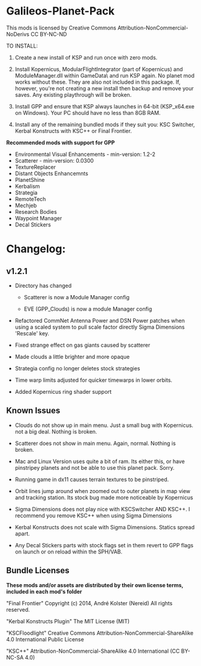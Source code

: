 ﻿# Galileos-Planet-Pack

This mods is licensed by Creative Commons Attribution-NonCommercial-NoDerivs 
CC BY-NC-ND 

TO INSTALL:

1. Create a new install of KSP and run once with zero mods. 

2. Install Kopernicus, ModularFlightIntegrator (part of Kopernicus) and ModuleManager.dll within GameData\ and run KSP again. No planet mod works without these. They are also not included in this package. If, however, you're not creating a new install then backup and remove your saves. Any existing playthrough will be broken.

3. Install GPP and ensure that KSP always launches in 64-bit (KSP_x64.exe on Windows). Your PC should have no less than 8GB RAM.

4. Install any of the remaining bundled mods if they suit you: KSC Switcher, Kerbal Konstructs with KSC++ or Final Frontier.

**Recommended mods with support for GPP**
* Environmental Visual Enhancements - min-version: 1.2-2
* Scatterer - min-version: 0.0300
* TextureReplacer
* Distant Objects Enhancemnts 
* PlanetShine
* Kerbalism
* Strategia
* RemoteTech
* Mechjeb
* Research Bodies
* Waypoint Manager
* Decal Stickers


# Changelog:
## v1.2.1

* Directory has changed
  
  * Scatterer is now a Module Manager config
  
  * EVE (GPP_Clouds) is now a module Manager config

* Refactored CommNet Antenna Power and DSN Power patches when using a scaled system to pull scale factor directly Sigma Dimensions 'Rescale' key.

* Fixed strange effect on gas giants caused by scatterer

* Made clouds a little brighter and more opaque 

* Strategia config no longer deletes stock strategies

* Time warp limits adjusted for quicker timewarps in lower orbits.

* Added Kopernicus ring shader support


## Known Issues
 
* Clouds do not show up in main menu. Just a small bug with Kopernicus. not a big deal. Nothing is broken.

* Scatterer does not show in main menu. Again, normal. Nothing is broken.

* Mac and Linux Version uses quite a bit of ram. Its either this, or have pinstripey planets and not be able to use this planet pack. Sorry.

* Running game in dx11 causes terrain textures to be pinstriped.

* Orbit lines jump around when zoomed out to outer planets in map view and tracking station. Its stock bug made more noticeable by Kopernicus

* Sigma Dimensions does not play nice with KSCSwitcher AND KSC++. I recommend you remove KSC++ when using Sigma Dimensions

* Kerbal Konstructs does not scale with Sigma Dimensions. Statics spread apart.

* Any Decal Stickers parts with stock flags set in them revert to GPP flags on launch or on reload within the SPH/VAB.

## Bundle Licenses

**These mods and/or assets are distributed by their own license terms, included in each mod's folder**

"Final Frontier"
Copyright (c) 2014, André Kolster (Nereid)
 All rights reserved.

"Kerbal Konstructs Plugin"
The MIT License (MIT)

"KSCFloodlight"
Creative Commons Attribution-NonCommercial-ShareAlike 4.0 International Public License

"KSC++"
Attribution-NonCommercial-ShareAlike 4.0 International (CC BY-NC-SA 4.0)
